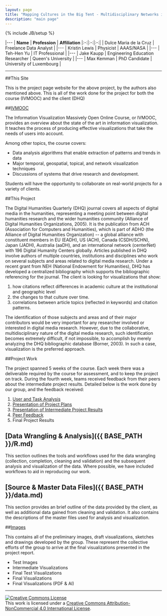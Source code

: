 ```yaml
---
layout: page
title: "Mapping Cultures in the Big Tent - Multidisciplinary Networks in the Digital Humanities Quarterly"
description: "main page"
---
```

{% include JB/setup %}


|---
| **Name** | **Profession** | **Affiliation**
|:-:|:-:|:-:|
| Dulce Maria de la Cruz  | Freelance Data Analyst |
|---
| Kristin Lewis | Physicist | AAAS/NASA  |
|---
| Teh-Hen Yu | IT Professional |
|---
| Jake Kaupp | Engineering Education Researcher | Queen's University |
|---
| Max Kemman | PhD Candidate | University of Luxembourg |


---

##This Site

This is the project page website for the above project, by the authors also mentioned above.  This is all of the work done for the project for both the course (IVMOOC) and the client (DHQ)

##[IVMOOC](http://ivmooc.cns.iu.edu/)

The Information Visualization Massively Open Online Course, or IVMOOC, provides an overview about the state of the art in information visualization. It teaches the process of producing effective visualizations that take the needs of users into account.

Among other topics, the course covers:

* Data analysis algorithms that enable extraction of patterns and trends in data
* Major temporal, geospatial, topical, and network visualization techniques
* Discussions of systems that drive research and development.

Students will have the opportunity to collaborate on real-world projects for a variety of clients.

##This Project

The Digital Humanities Quarterly (DHQ) journal covers all aspects of digital media in the humanities, representing a meeting point between digital humanities research and the wider humanities community (Alliance of Digital Humanities Organizations, 2005). It is the publication from ACH (Association for Computers and Humanities), which is part of ADHO (the Alliance of Digital Humanities Organization)  -- a global alliance with constituent members in EU (EADH), US (ACH), Canada (CSDH/SCHN), Japan (JADH), Australia (aaDH), and an international network (centerNet) with 196 Digital Humanity Centers globally. Articles published in DHQ involve authors of multiple countries, institutions and disciplines who work on several subjects and areas related to digital media research.
Under a recent grant from NEH (National Endowment for Humanities), DHQ has developed a centralized bibliography which supports the bibliographic referencing for the journal. The client is looking for visualizations that show:

1.	how citations reflect differences in academic culture at the institutional and geographic level
2. 	the changes to that culture over time.
3.	correlations between article topics (reflected in keywords) and citation patterns.

The identification of those subjects and areas and of their major contributors would be very important for any researcher involved or interested in digital media research. However, due to the collaborative, multidisciplinary nature of the digital media research, such identification becomes extremely difficult, if not impossible, to accomplish by merely analyzing the DHQ bibliographic database (Borner, 2003). In such a case, visualization is the preferred approach.

##Project Work

The project spanned 5 weeks of the course.  Each week there was a deliverable required by the course for assessment, and to keep the project on track. During the fourth week, teams received feedback from their peers about the intermediate project results.  Detailed below is the work done by our group, and the feedback received:

1. [User and Task Analysis]({{BASE_PATH}}/coursework/VisualizingDHQ_UserTaskAnalysis.pdf)
2. [Presentation of Project Plans]({{BASE_PATH}}/coursework/DHQ_Writeup1-8.pdf)
3. [Presentation of Intermediate Project Results]({{BASE_PATH}}/coursework/DHQ_WriteupItem1-10.pdf)
4. [Peer Feedback]({{BASE_PATH}}/coursework/8-VisualizingDHQBibliography-review.pdf)
5. Final Project Results


## [Data Wrangling & Analysis]({{ BASE_PATH }}/R.md)

This section outlines the tools and workflows used for the data wrangling (collection, completion, cleaning and validation) and the subsequent analysis and visualization of the data.  Where possible, we have included workflows to aid in reproducing our work.

## [Source & Master Data Files]({{ BASE_PATH }}/data.md)

This section provides an brief outline of the data provided by the client, as well as additional data gained from cleaning and validation.  It also contains the descriptions of the master files used for analysis and visualization.

##[Images]({{BASE_PATH}}/images)

This contains all of the preliminary images, draft visualizations, sketches and drawings developed by the group.  These represent the collective efforts of the group to arrive at the final visualizations presented in the project report.

* Test Images
* Intermediate Visualizations
* Final Test Visualizations
* Final Visualizations
* Final Visualizations (PDF & AI)

---
<a rel="license" href="http://creativecommons.org/licenses/by-nc/4.0/"><img alt="Creative Commons License" style="border-width:0" src="https://i.creativecommons.org/l/by-nc/4.0/88x31.png" /></a><br />This work is licensed under a <a rel="license" href="http://creativecommons.org/licenses/by-nc/4.0/">Creative Commons Attribution-NonCommercial 4.0 International License</a>.
